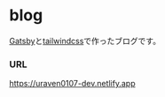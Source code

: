 # blog

[Gatsby](https://www.gatsbyjs.com)と[tailwindcss](https://tailwindcss.com)で作ったブログです。

### URL
https://uraven0107-dev.netlify.app
